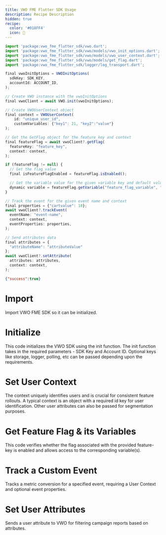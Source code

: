 ```yaml
---
title: VWO FME Flutter SDK Usage
description: Recipe Description
hidden: true
recipe:
  color: '#018FF4'
  icon: 🦉
---
```

```javascript Dart
import 'package:vwo_fme_flutter_sdk/vwo.dart';
import 'package:vwo_fme_flutter_sdk/vwo/models/vwo_init_options.dart';
import 'package:vwo_fme_flutter_sdk/vwo/models/vwo_user_context.dart';
import 'package:vwo_fme_flutter_sdk/vwo/models/get_flag.dart';
import 'package:vwo_fme_flutter_sdk/logger/log_transport.dart';

final vwoInitOptions = VWOInitOptions(
  sdkKey: SDK_KEY,
  accountId: ACCOUNT_ID,
);

// Create VWO instance with the vwoInitOptions
final vwoClient = await VWO.init(vwoInitOptions);

// Create VWOUserContext object
final context = VWOUserContext(
    id: "unique_user_id",
    customVariables: {"key1": 21, "key2":"value"}
);

// Get the GetFlag object for the feature key and context
final featureFlag = await vwoClient?.getFlag(
  featureKey: "feature_key",
  context: context,
);

if (featureFlag != null) {
  // Get the flag value
  final isFeatureFlagEnabled = featureFlag.isEnabled();

  // Get the variable value for the given variable key and default value
  dynamic variable = featureFlag.getVariable("feature_flag_variable", "default-value");
}

// Track the event for the given event name and context
final properties = {"cartvalue": 10};
await vwoClient?.trackEvent(
  eventName: "event-name",
  context: context,
  eventProperties: properties,
);

// Send attributes data
final attributes = {
  "attributeName": "attributeValue"
};
await vwoClient?.setAttribute(
  attributes: attributes,
  context: context,
);
```

```json Response Example
{"success":true}
```

# Import

<!-- javascript@1-5 -->

Import VWO FME SDK so it can be initialized.

# Initialize

<!-- javascript@7-13 -->

This code initializes the VWO SDK using the init function. The init function takes in the required parameters - SDK Key and Account ID. Optional keys like storage, logger, polling, etc can be passed depending upon the requirements.

# Set User Context

<!-- javascript@15-19 -->

The context uniquely identifies users and is crucial for consistent feature rollouts. A typical context is an object with a required id key for user identification. Other user attributes can also be passed for segmentation purposes.

# Get Feature Flag & its Variables

<!-- javascript@21-25 -->

This code verifies whether the flag associated with the provided feature-key is enabled and allows access to the corresponding variable(s).

# Track a Custom Event

<!-- javascript@35-41 -->

Tracks a metric conversion for a specified event, requiring a User Context and optional event properties.

# Set User Attributes

<!-- javascript@43-50 -->

Sends a user attribute to VWO for filtering campaign reports based on attributes.